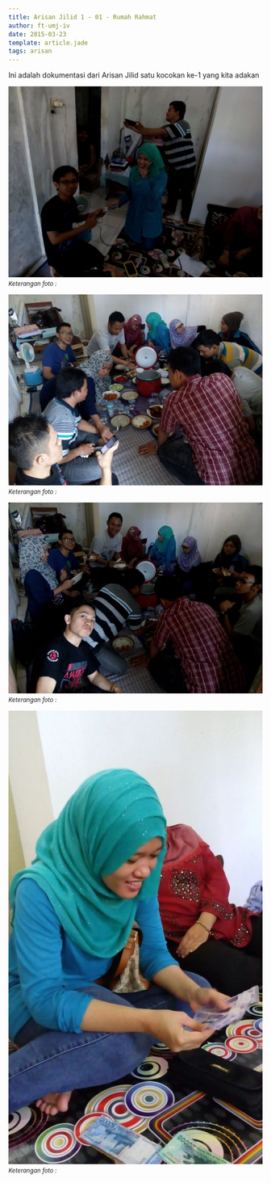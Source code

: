 ```yaml
---
title: Arisan Jilid 1 - 01 - Rumah Rahmat
author: ft-umj-iv
date: 2015-03-23
template: article.jade
tags: arisan
---
```


Ini adalah dokumentasi dari Arisan Jilid satu kocokan ke-1 yang kita adakan

<span class="more"></span>

![Arisan Jilid 01 - 1](Arisan-Jilid-01-1.jpg)
<small>_Keterangan foto :_</small>

![Arisan Jilid 01 - 2](Arisan-Jilid-01-2.jpg)
<small>_Keterangan foto :_</small>

![Arisan Jilid 01 - 3](Arisan-Jilid-01-3.jpg)
<small>_Keterangan foto :_</small>

![Arisan Jilid 01 - 4](Arisan-Jilid-01-4.jpg)
<small>_Keterangan foto :_</small>